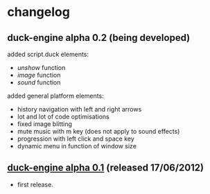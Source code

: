 # changelog #

## duck-engine alpha 0.2 (being developed) ##

added script.duck elements:
  * _unshow_ function
  * _image_ function
  * _sound_ function

added general platform elements:
  * history navigation with left and right arrows
  * lot and lot of code optimisations
  * fixed image blitting
  * mute music with m key (does not apply to sound effects)
  * progression with left click and space key
  * dynamic menu in function of window size

## [duck-engine alpha 0.1](http://code.google.com/p/duck-engine/downloads/detail?name=alpha01-2012-06-17.tar.gz) (released 17/06/2012) ##

  * first release.